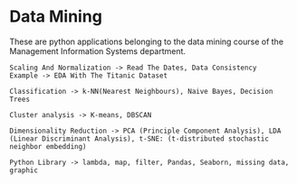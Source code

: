 # Data Mining
These are python applications belonging to the data mining course of the Management Information Systems department.

```
Scaling And Normalization -> Read The Dates, Data Consistency
Example -> EDA With The Titanic Dataset
```
```
Classification -> k-NN(Nearest Neighbours), Naive Bayes, Decision Trees
```
```
Cluster analysis -> K-means, DBSCAN
```
```
Dimensionality Reduction -> PCA (Principle Component Analysis), LDA (Linear Discriminant Analysis), t-SNE: (t-distributed stochastic neighbor embedding)
```
```
Python Library -> lambda, map, filter, Pandas, Seaborn, missing data, graphic
```
